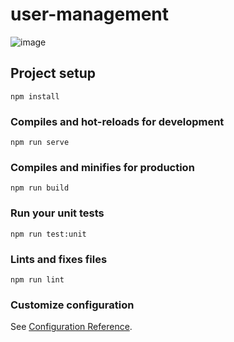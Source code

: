 # user-management
![image](https://user-images.githubusercontent.com/10504635/131302889-03cec3c6-e4ae-4975-a2a7-847d464026bd.png)

## Project setup
```
npm install
```

### Compiles and hot-reloads for development
```
npm run serve
```

### Compiles and minifies for production
```
npm run build
```

### Run your unit tests
```
npm run test:unit
```

### Lints and fixes files
```
npm run lint
```

### Customize configuration
See [Configuration Reference](https://cli.vuejs.org/config/).

